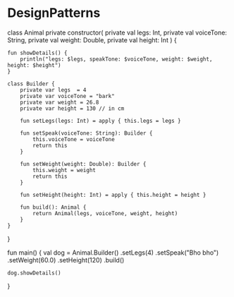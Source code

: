# DesignPatterns

class Animal private constructor(
    private val legs: Int,
    private val voiceTone: String,
    private val weight: Double,
    private val height: Int
) {

    fun showDetails() {
        println("legs: $legs, speakTone: $voiceTone, weight: $weight, height: $height")
    }

    class Builder {
        private var legs  = 4
        private var voiceTone = "bark"
        private var weight = 26.8
        private var height = 130 // in cm

        fun setLegs(legs: Int) = apply { this.legs = legs }

        fun setSpeak(voiceTone: String): Builder {
            this.voiceTone = voiceTone
            return this
        }

        fun setWeight(weight: Double): Builder {
            this.weight = weight
            return this
        }

        fun setHeight(height: Int) = apply { this.height = height }

        fun build(): Animal {
            return Animal(legs, voiceTone, weight, height)
        }
    }

}

fun main() {
    val dog = Animal.Builder()
        .setLegs(4)
        .setSpeak("Bho bho")
        .setWeight(60.0)
        .setHeight(120)
        .build()

    dog.showDetails()
}
